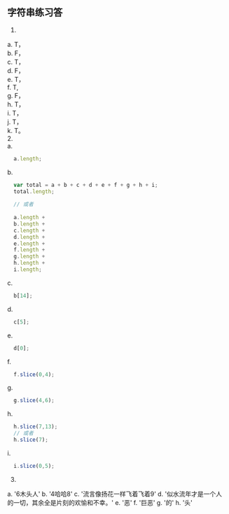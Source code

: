 ## 字符串练习答

1. 
 a. T，  
 b. F，  
 c. T，  
 d. F，  
 e. T，  
 f. T,   
 g. F，  
 h. T，  
 i. T，  
 j. T，  
 k. T。  
2.  
 a. 
 
 ```javascript
   a.length;
 ```
 b. 
 
 ```javascript 
   var total = a + b + c + d + e + f + g + h + i;
   total.length;
   
   // 或者
   
   a.length + 
   b.length + 
   c.length + 
   d.length + 
   e.length + 
   f.length + 
   g.length + 
   h.length + 
   i.length;
 ```
 c.
 
 ```javascript
   b[14];
 ```
 
 d.
 
 ```javascript
   c[5];
 ```
 
 e.
 
 ```javascript
   d[0];
 ```
 
 f. 
 
  ```javascript
    f.slice(0,4);
  ```
 g. 
 
  ```javascript
    g.slice(4,6);
  ``` 
 h. 
 
  ```javascript
    h.slice(7,13);
    // 或者
    h.slice(7);
  ```
 i. 
 
  ```javascript
    i.slice(0,5);
  ```
3. 
  a. '6木头人'
  b. '4哈哈8'
  c. '流言像扬花一样飞着飞着9'
  d. '似水流年才是一个人的一切，其余全是片刻的欢愉和不幸。'
  e. '恶'
  f. '巨恶'
  g. '的'
  h. '头'